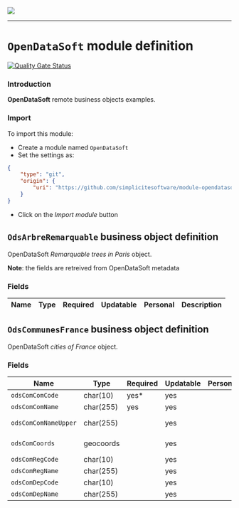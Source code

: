 <!--
 ___ _            _ _    _ _    __
/ __(_)_ __  _ __| (_)__(_) |_ /_/
\__ \ | '  \| '_ \ | / _| |  _/ -_)
|___/_|_|_|_| .__/_|_\__|_|\__\___|
            |_| 
-->
![](https://docs.simplicite.io//logos/logo250.png)
* * *

`OpenDataSoft` module definition
================================

[![Quality Gate Status](https://sonarcloud.io/api/project_badges/measure?project=simplicite-modules-OpenDataSoft&metric=alert_status)](https://sonarcloud.io/dashboard?id=simplicite-modules-OpenDataSoft)

### Introduction

**OpenDataSoft** remote business objects examples.

### Import

To import this module:

- Create a module named `OpenDataSoft`
- Set the settings as:

```json
{
	"type": "git",
	"origin": {
		"uri": "https://github.com/simplicitesoftware/module-opendatasoft.git"
	}
}
```

- Click on the _Import module_ button

`OdsArbreRemarquable` business object definition
------------------------------------------------

OpenDataSoft _Remarquable trees in Paris_ object.

**Note**: the fields are retreived from OpenDataSoft metadata

### Fields

| Name                                                         | Type                                     | Required | Updatable | Personal | Description                                                                      |
|--------------------------------------------------------------|------------------------------------------|----------|-----------|----------|----------------------------------------------------------------------------------|

`OdsCommunesFrance` business object definition
----------------------------------------------

OpenDataSoft _cities of France_ object.

### Fields

| Name                                                         | Type                                     | Required | Updatable | Personal | Description                                                                      |
|--------------------------------------------------------------|------------------------------------------|----------|-----------|----------|----------------------------------------------------------------------------------|
| `odsComComCode`                                              | char(10)                                 | yes*     | yes       |          | City code                                                                        |
| `odsComComName`                                              | char(255)                                | yes      | yes       |          | City name                                                                        |
| `odsComComNameUpper`                                         | char(255)                                |          | yes       |          | City name (uppercase)                                                            |
| `odsComCoords`                                               | geocoords                                |          | yes       |          | Geographical coordinates                                                         |
| `odsComRegCode`                                              | char(10)                                 |          | yes       |          | Region code                                                                      |
| `odsComRegName`                                              | char(255)                                |          | yes       |          | Region name                                                                      |
| `odsComDepCode`                                              | char(10)                                 |          | yes       |          | Area code                                                                        |
| `odsComDepName`                                              | char(255)                                |          | yes       |          | Area name                                                                        |

